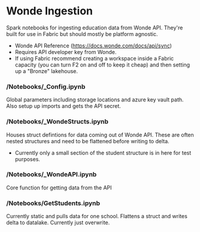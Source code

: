 # Wonde Ingestion
Spark notebooks for ingesting education data from Wonde API. They're built for use in Fabric but should mostly be platform agnostic.

- Wonde API Reference (https://docs.wonde.com/docs/api/sync) 
- Requires API developer key from Wonde.
- If using Fabric recommend creating a workspace inside a Fabric capacity (you can turn F2 on and off to keep it cheap) and then setting up a "Bronze" lakehouse.

### /Notebooks/_Config.ipynb
Global parameters including storage locations and azure key vault path.
Also setup up imports and gets the API secret.

### /Notebooks/_WondeStructs.ipynb
Houses struct defintions for data coming out of Wonde API. These are often nested structures and need to be flattened before writing to delta.
- Currently only a small section of the student structure is in here for test purposes.

### /Notebooks/_WondeAPI.ipynb
Core function for getting data from the API

### /Notebooks/GetStudents.ipynb
Currently static and pulls data for one school. Flattens a struct and writes delta to datalake. Currently just overwrite.



